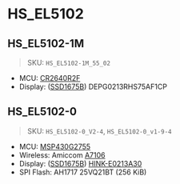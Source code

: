 # HS_EL5102

## HS_EL5102-1M

> SKU: `HS_EL5102-1M_55_02`

- MCU: [CR2640R2F][cr2640r2f]
- Display: ([SSD1675B][ssd1675b]) DEPG0213RHS75AF1CP

## HS_EL5102-0

> SKU: `HS_EL5102-0_V2-4`, `HS_EL5102-0_v1-9-4`

- MCU: [MSP430G2755][msp430]
- Wireless: Amiccom [A7106][a7106]
- Display: ([SSD1675B][ssd1675b]) [HINK-E0213A30][e0213a30]
- SPI Flash: AH1717 25VQ21BT (256 KiB)

[cr2640r2f]: https://www.ti.com/product/CC2640R2F
[msp430]: https://www.ti.com/product/MSP430G2755
[a7106]: http://amiccom.weebly.com/uploads/3/9/5/9/3959395/a7106_datasheet_v0.1preliminary.pdf
[ssd1675b]: https://cursedhardware.github.io/epd-driver-ic/SSD1675B.pdf
[e0213a30]: https://www.texim-europe.com/getfile.aspx?id=108182
